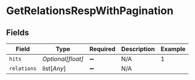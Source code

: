 # GetRelationsRespWithPagination


## Fields

| Field              | Type               | Required           | Description        | Example            |
| ------------------ | ------------------ | ------------------ | ------------------ | ------------------ |
| `hits`             | *Optional[float]*  | :heavy_minus_sign: | N/A                | 1                  |
| `relations`        | list[*Any*]        | :heavy_minus_sign: | N/A                |                    |